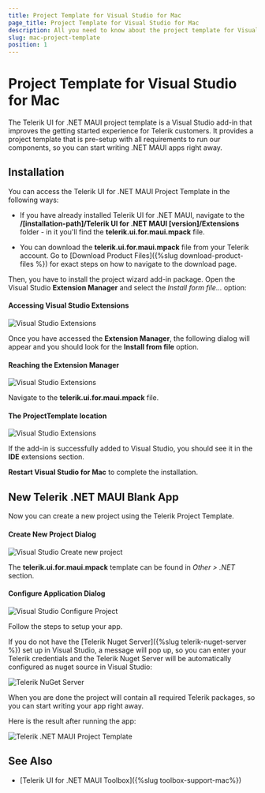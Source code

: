 ```yaml
---
title: Project Template for Visual Studio for Mac
page_title: Project Template for Visual Studio for Mac
description: All you need to know about the project template for Visual Studio on Mac. Find all you need to know in .NET MAUI installation documentation.
slug: mac-project-template
position: 1
---
```


# Project Template for Visual Studio for Mac

The Telerik UI for .NET MAUI project template is a Visual Studio add-in that improves the getting started experience for Telerik customers. It provides a project template that is pre-setup with all requirements to run our components, so you can start writing .NET MAUI apps right away.

## Installation

You can access the Telerik UI for .NET MAUI Project Template in the following ways:

* If you have already installed Telerik UI for .NET MAUI, navigate to the **/[installation-path]/Telerik UI for .NET MAUI [version]/Extensions** folder - in it you'll find the **telerik.ui.for.maui.mpack** file.

* You can download the **telerik.ui.for.maui.mpack** file from your Telerik account. Go to [Download Product Files]({%slug download-product-files %}) for exact steps on how to navigate to the download page.

Then, you have to install the project wizard add-in package. Open the Visual Studio **Extension Manager** and select the *Install form file...* option:

#### Accessing Visual Studio Extensions

![Visual Studio Extensions](images/visualstudio-extensions.png)

Once you have accessed the **Extension Manager**, the following dialog will appear and you should look for the **Install from file** option.

#### Reaching the Extension Manager

![Visual Studio Extensions](images/visualstudio-extensionsmanager.png)

Navigate to the **telerik.ui.for.maui.mpack** file. 

#### The ProjectTemplate location

![Visual Studio Extensions](images/installextensionpackage.png)

If the add-in is successfully added to Visual Studio, you should see it in the **IDE** extensions section.

**Restart Visual Studio for Mac** to complete the installation.

## New Telerik .NET MAUI Blank App

Now you can create a new project using the Telerik Project Template.

#### Create New Project Dialog

![Visual Studio Create new project](images/vs-createnewproject.png)

The **telerik.ui.for.maui.mpack** template can be found in *Other > .NET* section.

#### Configure Application Dialog

![Visual Studio Configure Project](images/vs-configureproject.png)

Follow the steps to setup your app.

If you do not have the [Telerik Nuget Server]({%slug telerik-nuget-server %}) set up in Visual Studio, a message will pop up, so you can enter your Telerik credentials and the Telerik Nuget Server will be automatically configured as nuget source in Visual Studio:

![Telerik NuGet Server](images/vs_projecttemplate_nuget.png)

When you are done the project will contain all required Telerik packages, so you can start writing your app right away.

Here is the result after running the app:

![Telerik .NET MAUI Project Template](images/vs-projecttemplate-app.png)

## See Also

- [Telerik UI for .NET MAUI Toolbox]({%slug toolbox-support-mac%})
